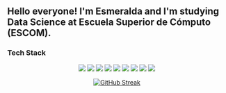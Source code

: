 ## Hello everyone! I'm Esmeralda and I'm studying Data Science at Escuela Superior de Cómputo (ESCOM).

### Tech Stack
<p align="center">
  <img src="https://img.shields.io/badge/Python-3776AB?style=for-the-badge&logo=python&logoColor=white" />
  <img src="https://img.shields.io/badge/R-276DC3?style=for-the-badge&logo=r&logoColor=white" />
  <img src="https://img.shields.io/badge/Numpy-4974BF?style=for-the-badge&logo=numpy&logoColor=white" />
  <img src="https://img.shields.io/badge/Matplotlib-11557C?style=for-the-badge&logo=plotly&logoColor=white" />
  <img src="https://img.shields.io/badge/Scikit--Learn-5F8AA3?style=for-the-badge&logo=scikit-learn&logoColor=white" />
  <img src="https://img.shields.io/badge/SQL-4479A1?style=for-the-badge&logo=mysql&logoColor=white" />
  <img src="https://img.shields.io/badge/Excel-217346?style=for-the-badge&logo=microsoft-excel&logoColor=white" />
  <img src="https://img.shields.io/badge/PowerBI-6DB5A5?style=for-the-badge&logo=powerbi&logoColor=black" />
  <img src="https://img.shields.io/badge/Tableau-2d5579?style=for-the-badge&logo=tableau&logoColor=white" />
</p>

<div align="center">

[![GitHub Streak](https://streak-stats.demolab.com?user=iEsmeralda&theme=transparent&hide_border=true&short_numbers=true&date_format=j%20M%5B%20Y%5D&dates=8672B2&ring=382D46&stroke=362E48&sideNums=9C93EB&sideLabels=645AEB&fire=9C93EB&currStreakNum=9C93EB&currStreakLabel=645AEB)](https://git.io/streak-stats)

</div>

